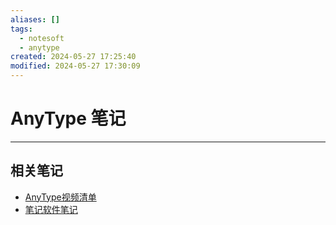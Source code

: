 ```yaml
---
aliases: []
tags:
  - notesoft
  - anytype
created: 2024-05-27 17:25:40
modified: 2024-05-27 17:30:09
---
```


# AnyType 笔记

---

## 相关笔记

* [AnyType视频清单](AnyType_Videos.md)
* [笔记软件笔记](../NoteSoft_Note.md)
